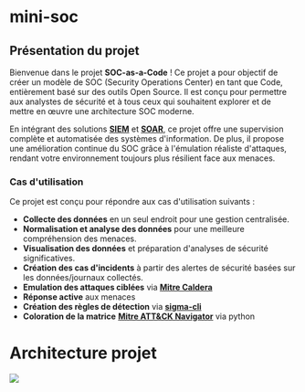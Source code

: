 # mini-soc

## Présentation du projet

Bienvenue dans le projet **SOC-as-a-Code** ! Ce projet a pour objectif de créer un modèle de SOC (Security Operations Center) en tant que Code, entièrement basé sur des outils Open Source.
Il est conçu pour permettre aux analystes de sécurité et à tous ceux qui souhaitent explorer et de mettre en œuvre une architecture SOC moderne.

En intégrant des solutions [**SIEM**](https://www.varonis.com/fr/blog/quest-ce-quun-siem-guide-du-debutant) et [**SOAR**](https://www.elastic.co/fr/what-is/soar), ce projet offre une supervision complète et automatisée des systèmes d'information.
De plus, il propose une amélioration continue du SOC grâce à l'émulation réaliste d'attaques, rendant votre environnement toujours plus résilient face aux menaces.


### Cas d'utilisation

Ce projet est conçu pour répondre aux cas d'utilisation suivants :

- **Collecte des données** en un seul endroit pour une gestion centralisée.
- **Normalisation et analyse des données** pour une meilleure compréhension des menaces.
- **Visualisation des données** et préparation d'analyses de sécurité significatives.
- **Création des cas d'incidents** à partir des alertes de sécurité basées sur les données/journaux collectés.
- **Emulation des attaques ciblées** via [**Mitre Caldera**](https://github.com/mitre/caldera)
- **Réponse active** aux menaces
- **Création des règles de détection** via [**sigma-cli**](https://github.com/SigmaHQ/sigma-cli)
- **Coloration de la matrice** [**Mitre ATT&CK Navigator**](https://mitre-attack.github.io/attack-navigator/) via python

# Architecture projet

![](Image/archi.jpg)

